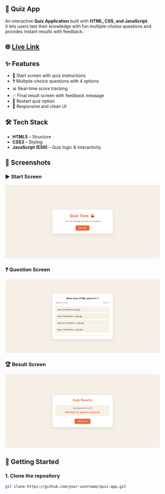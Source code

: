 
## 🎉 Quiz App  

An interactive **Quiz Application** built with **HTML, CSS, and JavaScript**.  
It lets users test their knowledge with fun multiple-choice questions and provides instant results with feedback.  

## 🌐 <a href="https://quiz-app-diwaker.netlify.app/" >Live Link </a>

## ✨ Features
- 🚀 Start screen with quiz instructions  
- ❓ Multiple-choice questions with 4 options  
- 📊 Real-time score tracking  
- ✅ Final result screen with feedback message  
- 🔄 Restart quiz option  
- 🎨 Responsive and clean UI  


## 🛠️ Tech Stack
- **HTML5** – Structure  
- **CSS3** – Styling  
- **JavaScript (ES6)** – Quiz logic & interactivity  


## 📸 Screenshots

### ▶️ Start Screen  
![Start](assets/start.png)

### ❓ Question Screen  
![Question](assets/question.png)

### 🏆 Result Screen  
![Result](assets/end.png)


## 🚀 Getting Started  

### 1. Clone the repository  
```bash
git clone https://github.com/your-username/quiz-app.git

